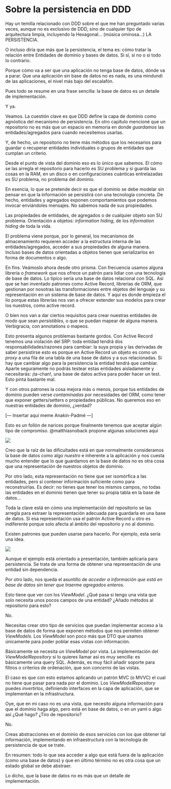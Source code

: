 # Sobre la persistencia en DDD

Hay un temilla relacionado con DDD sobre el que me han preguntado varias veces, aunque no es exclusivo de DDD, sino de cualquier tipo de arquitectura limpia, incluyendo la Hexagonal… (música ominosa...) LA PERSISTENCIA.

O incluso diría que más que la persistencia, el tema es: cómo tratar la relación entre Entidades de dominio y bases de datos. Si sí, si no o si todo lo contrario.

Porque cómo va a ser que una aplicación no tenga base de datos, dónde va a parar. Que una aplicación sin base de datos no es nada, es una mindundi de las aplicaciones, el nivel más bajo del escalafón.

Pues todo se resume en una frase sencilla: la base de datos es un detalle de implementación.

Y ya.

Veamos. La cuestión clave es que DDD define la capa de dominio como agnóstica del mecanismo de persistencia. En otro capítulo mencioné que un repositorio no es más que un espacio en memoria en donde _guardamos_ las entidades/agregados para cuando necesitemos usarlas.

Y, de hecho, un repositorio no tiene más métodos que los necesarios para guardar o recuperar entidades individuales o grupos de entidades que cumplan un criterio.

Desde el punto de vista del dominio eso es lo único que sabemos. El cómo se las arregla el repositorio para hacerlo es SU problema y si guarda las cosas en la RAM, en un disco o en configuraciones cuánticas entrelazadas es SU problema, no problema del dominio.

En esencia, lo que se pretende decir es que el dominio se debe modelar sin pensar en que la información se persistirá con una tecnología concreta. De hecho, entidades y agregados exponen comportamientos que podemos invocar enviándoles mensajes. No sabemos nada de sus propiedades.

Las propiedades de entidades, de agregados o de cualquier objeto son SU problema. Orientación a objetos: _information hiding_, de los _information hiding_ de toda la vida.

El problema viene porque, por lo general, los mecanismos de almacenamiento requieren acceder a la estructura interna de las entidades/agregados, acceder a sus propiedades de alguna manera. Incluso bases de datos orientadas a objetos tienen que serializarlos en forma de documentos o algo.

En fins. Veámoslo ahora desde otro prisma. Con frecuencia usamos alguna librería o _framework_ que nos ofrece un patrón para lidiar con una tecnología de base de datos. Lo típico sería una base de datos relacional con SQL. Así que se han inventado patrones como Active Record, librerías de ORM, que gestionan por nosotras las transformaciones entre objetos del lenguaje y su representación en un sistema de base de datos. Y aquí es donde empieza el lío porque estas librerías nos van a ofrecer extender sus modelos para crear los nuestros, como active record.

O bien nos van a dar ciertos requisitos para crear nuestras entidades de modo que sean _persistibles_, o que se puedan mapear de alguna manera. Verbigracia, con annotations o mapeos.

Esto presenta algunos problemas bastante gordos. Con Active Record tenemos una violación del SRP: toda entidad tendrá dos responsabilidades/razones para cambiar: la suya propia y las derivadas de saber persistirse esto es porque en Active Record un objeto es como un _proxy_ a una fila de una tabla de una base de datos y a sus relacionadas. Si hay que cambiar algo para la persistencia la entidad tendrá que cambiar. Aparte seguramente no podrás testear estas entidades aisladamente y necesitarás: ¡ta-chan!, una base de datos activa para poder hacer un test. Esto pinta bastante mal.

Y con otros patrones la cosa mejora más o menos, porque tus entidades de dominio pueden verse _contaminadas_ por necesidades del ORM, como tener que exponer getters/setters o propiedades públicas. No queremos eso en nuestras entidades de dominio, ¿verdad?

[— Insertar aquí meme Anakin-Padmé —]

Esto es un follón de narices porque finalmente tenemos que aceptar algún tipo de compromiso. @matthiasnoback propone algunas soluciones aquí

![](images/ddd-and-your-database.png)

Creo que la raíz de las dificultades está en que normalmente consideramos la base de datos como algo _nuestro_ e inherente a la aplicación y nos cuesta mucho entender que lo que guardamos en la base de datos no es otra cosa que una representación de nuestros objetos de dominio.

Por otro lado, esta representación no tiene que ser isomórfica a las entidades, pero sí contener información suficiente como para reconstruirlas. Es decir: no tienes que tener los mismos campos, no todas las entidades en el dominio tienen que tener su propia tabla en la base de datos…

Toda la clave está en cómo una implementación del repositorio se las arregla para extraer la representación adecuada para guardarla en una base de datos. Si esa representación usa el patrón Active Record u otro es indiferente porque solo afecta al ámbito del repositorio y no al dominio.

Existen patrones que pueden usarse para hacerlo. Por ejemplo, esta sería una idea.

![](images/representation-pattern.png)

Aunque el ejemplo está orientado a presentación, también aplicaría para persistencia. Se trata de una forma de obtener una representación de una entidad sin dependencia.

Por otro lado, nos queda el asuntillo de _acceder a información que está en base de datos sin tener que traerme agregados enteros_.

Esto tiene que ver con los _ViewModel_. ¿Qué pasa si tengo una vista que solo necesita unos pocos campos de una entidad? ¿Añado métodos al repositorio para esto?

No.

Necesitas crear otro tipo de servicios que puedan implementar acceso a la base de datos de forma que exponen métodos que nos permiten obtener _ViewModels_. Los _ViewModel_ son poco más que DTO que usamos únicamente para poder poblar esas vistas con información.

Básicamente se necesita un _ViewModel_ por vista. La implementación del _ViewModelRepository_ si lo quieres llamar así es muy sencilla: es básicamente una query SQL. Además, es muy fácil añadir soporte para filtros o criterios de ordenación, que son _concerns_ de las vistas.

El caso es que con esto estamos aplicando un patrón MVC (o MVVC) el cual no tiene que pasar para nada por el dominio. Los _ViewModelRepository_ puedes _invertirlos_, definiendo interfaces en la capa de aplicación, que se implementan en la infrastructura.

Oye, que en mi caso no es una vista, que necesito alguna información para que el dominio haga algo, pero está en base de datos, o en un yaml o algo así ¿Qué hago? ¿Tiro de repositorio?

No.

Creas abstracciones en el dominio de esos servicios con los que obtener tal información, implementando en infraestructura con la tecnología de persistencia de que se trate.

En resumen: todo lo que sea acceder a algo que está fuera de la aplicación (como una base de datos) y que en último término no es otra cosa que un estado global se debe abstraer.

Lo dicho, que la base de datos no es más que un detalle de implementación.